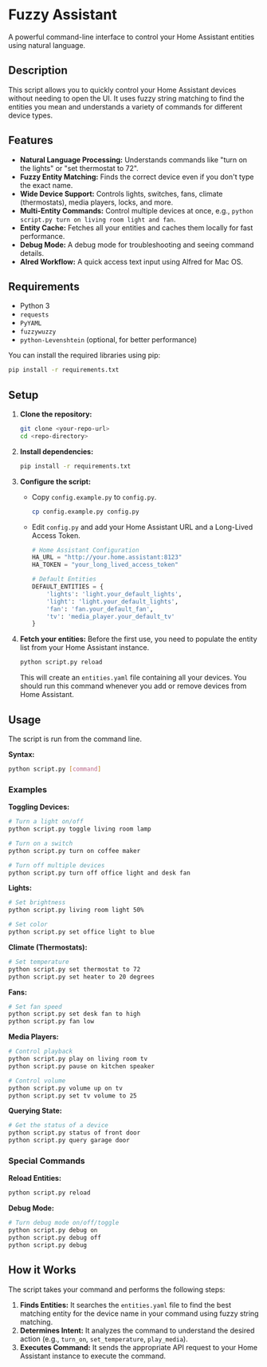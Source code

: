 # Fuzzy Assistant

A powerful command-line interface to control your Home Assistant entities using natural language.

## Description

This script allows you to quickly control your Home Assistant devices without needing to open the UI. It uses fuzzy string matching to find the entities you mean and understands a variety of commands for different device types.

## Features

-   **Natural Language Processing:** Understands commands like "turn on the lights" or "set thermostat to 72".
-   **Fuzzy Entity Matching:** Finds the correct device even if you don't type the exact name.
-   **Wide Device Support:** Controls lights, switches, fans, climate (thermostats), media players, locks, and more.
-   **Multi-Entity Commands:** Control multiple devices at once, e.g., `python script.py turn on living room light and fan`.
-   **Entity Cache:** Fetches all your entities and caches them locally for fast performance.
-   **Debug Mode:** A debug mode for troubleshooting and seeing command details.
-   **Alred Workflow:** A quick access text input using Alfred for Mac OS.

## Requirements

-   Python 3
-   `requests`
-   `PyYAML`
-   `fuzzywuzzy`
-   `python-Levenshtein` (optional, for better performance)

You can install the required libraries using pip:
```bash
pip install -r requirements.txt
```

## Setup

1.  **Clone the repository:**
    ```bash
    git clone <your-repo-url>
    cd <repo-directory>
    ```

2.  **Install dependencies:**
    ```bash
    pip install -r requirements.txt
    ```

3.  **Configure the script:**
    -   Copy `config.example.py` to `config.py`.
        ```bash
        cp config.example.py config.py
        ```
    -   Edit `config.py` and add your Home Assistant URL and a Long-Lived Access Token.
        ```python
        # Home Assistant Configuration
        HA_URL = "http://your.home.assistant:8123"
        HA_TOKEN = "your_long_lived_access_token"

        # Default Entities
        DEFAULT_ENTITIES = {
            'lights': 'light.your_default_lights',
            'light': 'light.your_default_lights',
            'fan': 'fan.your_default_fan',
            'tv': 'media_player.your_default_tv'
        }
        ```

4.  **Fetch your entities:**
    Before the first use, you need to populate the entity list from your Home Assistant instance.
    ```bash
    python script.py reload
    ```
    This will create an `entities.yaml` file containing all your devices. You should run this command whenever you add or remove devices from Home Assistant.

## Usage

The script is run from the command line.

**Syntax:**
```bash
python script.py [command]
```

### Examples

**Toggling Devices:**
```bash
# Turn a light on/off
python script.py toggle living room lamp

# Turn on a switch
python script.py turn on coffee maker

# Turn off multiple devices
python script.py turn off office light and desk fan
```

**Lights:**
```bash
# Set brightness
python script.py living room light 50%

# Set color
python script.py set office light to blue
```

**Climate (Thermostats):**
```bash
# Set temperature
python script.py set thermostat to 72
python script.py set heater to 20 degrees
```

**Fans:**
```bash
# Set fan speed
python script.py set desk fan to high
python script.py fan low
```

**Media Players:**
```bash
# Control playback
python script.py play on living room tv
python script.py pause on kitchen speaker

# Control volume
python script.py volume up on tv
python script.py set tv volume to 25
```

**Querying State:**
```bash
# Get the status of a device
python script.py status of front door
python script.py query garage door
```

### Special Commands

**Reload Entities:**
```bash
python script.py reload
```

**Debug Mode:**
```bash
# Turn debug mode on/off/toggle
python script.py debug on
python script.py debug off
python script.py debug
```

## How it Works

The script takes your command and performs the following steps:
1.  **Finds Entities:** It searches the `entities.yaml` file to find the best matching entity for the device name in your command using fuzzy string matching.
2.  **Determines Intent:** It analyzes the command to understand the desired action (e.g., `turn_on`, `set_temperature`, `play_media`).
3.  **Executes Command:** It sends the appropriate API request to your Home Assistant instance to execute the command.
